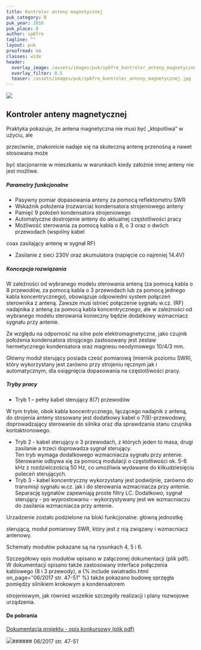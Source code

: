 ```yaml
---
title: Kontroler anteny magnetycznej
puk_category: B
puk_year: 2016
puk_place: 8
author: sp6fre
tagline: ""
layout: puk
proofread: no
classes: wide
header:
  overlay_image: /assets/images/puk/sp6fre_kontroler_anteny_magnetycznej.jpg
  overlay_filter: 0.5
  teaser: /assets/images/puk/sp6fre_kontroler_anteny_magnetycznej.jpg
---
```






 



![](assets/data/img/projects/2016-8-0.jpg) 



Kontroler anteny magnetycznej
-----------------------------





 Praktyka pokazuje, że antena magnetyczna nie musi być „kłopotliwa” w użyciu, ale

przeciwnie, znakomicie nadaje się na skuteczną antenę przenośną a nawet stosowana może

być stacjonarnie w mieszkaniu w warunkach kiedy założnie innej anteny nie jest możliwe.




##### Parametry funkcjonalne




* Pasywny pomiar dopasowania anteny za pomocą reflektometru SWR
* Wskaźnik położenia (rozwarcia) kondensatora strojeniowego anteny
* Pamięć 9 położeń kondensatora strojeniowego
* Automatyczne dostrojenie anteny do aktualnej częstotliwości pracy
* Możliwość sterowania za pomocą kabla o 8, o 3 oraz o dwóch przewodach (wspólny kabel

 coax zasilający antenę w sygnał RF)
* Zasilanie z sieci 230V oraz akumulatora (napięcie co najmniej 14.4V)




##### Koncepcja rozwiązania




W zależności od wybranego modelu sterowania anteną (za pomocą kabla o 8 przewodów, za pomocą kabla o 3 przewodach lub za pomocą jednego kabla koncentrycznego), obowiązuje odpowiedni system połączeń sterownika z anteną. Zawsze musi istnieć połączenie sygnału w.cz. (RF) nadajnika z anteną za pomocą kabla koncentrycznego, ale w zależności od wybranego modelu sterowania konieczny będzie dodatkowy wzmacniacz sygnału przy antenie.

Ze względu na odporność na silne pole elektromagnetyczne, jako czujnik położenia kondensatora strojącego zastosowany jest zestaw hermetycznego kondensatora oraz magnesu neodymowego 10/4/3 mm.

Główny moduł sterujący posiada cześć pomiarową (miernik poziomu SWR), który wykorzystany jest zarówno przy strojeniu ręcznym jak i automatycznym, dla osiągnięcia dopasowania na częstotliwości pracy.




##### Tryby pracy




* Tryb 1 – pełny kabel sterujący 8(7) przewodów  


 W tym trybie, obok kabla koncentrycznego, łączącego nadajnik z anteną, do strojenia anteny stosowany jest dodatkowy kabel o 7(8)-przewodowy, doprowadzający sterowanie do silnika oraz dla sprawdzania stanu czujnika kontaktronowego.
* Tryb 2 - kabel sterujący o 3 przewodach, z których jeden to masa, drugi zasilanie a trzeci doprowadza sygnał sterujący.  
 Ten tryb wymaga dodatkowego wzmacniacza sygnału przy antenie. Sterowanie odbywa się za pomocą modulacji o częstotliwości ok. 5-6 kHz z rozdzielczością 50 Hz, co umożliwia wydawane do kilkudziesięciu poleceń sterujących.
* Tryb 3 - kabel koncentryczny wykorzystany jest podwójnie, zarówno do transmisji sygnału w.cz. jak i do sterowania wzmacniacza przy antenie.  
 Separację sygnałów zapewniają proste filtry LC. Dodatkowo, sygnał sterujący - po wyprostowaniu - wykorzystywany jest we wzmacniaczu do zasilania wzmacniacza przy antenie.






 Urzadzenie zostało podzielone na bloki funkcjonalne: główną jednostkę

 sterującą, moduł pomiarowy SWR, który jest z nią związany i wzmacniacz antenowy.

Schematy modułów pokazane są na rysunkach 4, 5 i 6.






 Szczegółowy opis modułów opisano w załączonej dokumentacji (plik pdf). W dokumentacji opisano także zastosowany interface połączenia kablowego (8 i 3 przewody), a
{% include swiatradio.html on_page="06/2017 str. 47-51" %}
 także pokazano budowę sprzęgła pomiędzy silnikiem krokowym a kondensatorem

 strojeniowym, jak również wszelkie szczegóły realizacji i plany rozwojowe urządzenia.





#### Do pobrania

[Dokumentacja projektu - opis konkursowy (plik pdf)](assets/data/download/SP6FRE_Kontroler-anteny-magnetycznej.pdf)




![](assets/img/logo/sr_logo_s.jpg)###### 06/2017 str. 47-51

 





 


